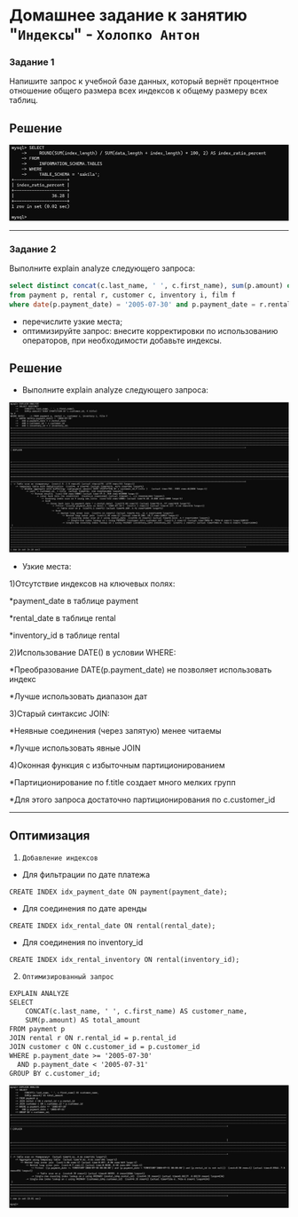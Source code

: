 # Домашнее задание к занятию "`Индексы`" - `Холопко Антон`




### Задание 1

Напишите запрос к учебной базе данных, который вернёт процентное отношение общего размера всех индексов к общему размеру всех таблиц.

## Решение

![Задание1Скриншот1](https://github.com/Easyjetz/12-05.md/blob/main/%D0%97%D0%B0%D0%B4%D0%B0%D0%BD%D0%B8%D0%B51%D0%A1%D0%BA%D1%80%D0%B8%D0%BD%D1%88%D0%BE%D1%821.png)


---

### Задание 2

Выполните explain analyze следующего запроса:
```sql
select distinct concat(c.last_name, ' ', c.first_name), sum(p.amount) over (partition by c.customer_id, f.title)
from payment p, rental r, customer c, inventory i, film f
where date(p.payment_date) = '2005-07-30' and p.payment_date = r.rental_date and r.customer_id = c.customer_id and i.inventory_id = r.inventory_id
```
- перечислите узкие места;
- оптимизируйте запрос: внесите корректировки по использованию операторов, при необходимости добавьте индексы.

## Решение

- Выполните explain analyze следующего запроса:

![Задание2Скриншот1](https://github.com/Easyjetz/12-05.md/blob/main/%D0%97%D0%B0%D0%B4%D0%B0%D0%BD%D0%B8%D0%B52%D0%A1%D0%BA%D1%80%D0%B8%D0%BD%D1%88%D0%BE%D1%821.png)

- Узкие места:


1)Отсутствие индексов на ключевых полях:

*payment_date в таблице payment

*rental_date в таблице rental

*inventory_id в таблице rental

2)Использование DATE() в условии WHERE:

*Преобразование DATE(p.payment_date) не позволяет использовать индекс

*Лучше использовать диапазон дат

3)Старый синтаксис JOIN:

*Неявные соединения (через запятую) менее читаемы

*Лучше использовать явные JOIN

4)Оконная функция с избыточным партиционированием

*Партиционирование по f.title создает много мелких групп

*Для этого запроса достаточно партиционирования по c.customer_id

---

## Оптимизация

1. `Добавление индексов`
- Для фильтрации по дате платежа
   
```
CREATE INDEX idx_payment_date ON payment(payment_date);
```

- Для соединения по дате аренды

```
CREATE INDEX idx_rental_date ON rental(rental_date);
```
- Для соединения по inventory_id

```
CREATE INDEX idx_rental_inventory ON rental(inventory_id);
```


2. `Оптимизированный запрос`
   
```
EXPLAIN ANALYZE
SELECT 
    CONCAT(c.last_name, ' ', c.first_name) AS customer_name,
    SUM(p.amount) AS total_amount
FROM payment p
JOIN rental r ON r.rental_id = p.rental_id
JOIN customer c ON c.customer_id = p.customer_id
WHERE p.payment_date >= '2005-07-30' 
  AND p.payment_date < '2005-07-31'
GROUP BY c.customer_id;
```

![Задание2Скриншот2](https://github.com/Easyjetz/12-05.md/blob/main/%D0%97%D0%B0%D0%B4%D0%B0%D0%BD%D0%B8%D0%B52%D0%A1%D0%BA%D1%80%D0%B8%D0%BD%D1%88%D0%BE%D1%822.png)

